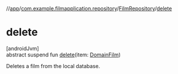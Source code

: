 //[app](../../../index.md)/[com.example.filmapplication.repository](../index.md)/[FilmRepository](index.md)/[delete](delete.md)

# delete

[androidJvm]\
abstract suspend fun [delete](delete.md)(item: [DomainFilm](../../com.example.filmapplication.domain/-domain-film/index.md))

Deletes a film from the local database.
